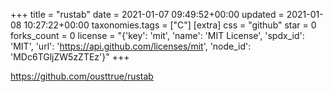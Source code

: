 +++
title = "rustab"
date = 2021-01-07 09:49:52+00:00
updated = 2021-01-08 10:27:22+00:00
taxonomies.tags = ["C"]
[extra]
css = "github"
star = 0
forks_count = 0
license = "{'key': 'mit', 'name': 'MIT License', 'spdx_id': 'MIT', 'url': 'https://api.github.com/licenses/mit', 'node_id': 'MDc6TGljZW5zZTEz'}"
+++

<https://github.com/ousttrue/rustab>

